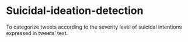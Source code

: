 # Suicidal-ideation-detection
To categorize tweets according to the severity level of suicidal intentions expressed in tweets’ text.
